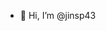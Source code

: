 - 👋 Hi, I’m @jinsp43

<!---
jinsp43/jinsp43 is a ✨ special ✨ repository because its `README.md` (this file) appears on your GitHub profile.
You can click the Preview link to take a look at your changes.
--->
